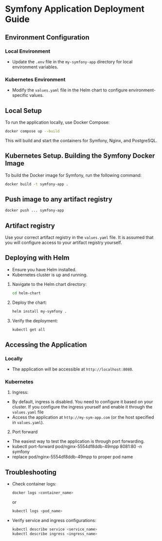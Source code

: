 # Symfony Application Deployment Guide

## Environment Configuration

### Local Environment
- Update the `.env` file in the `my-symfony-app` directory for local environment variables.

### Kubernetes Environment
- Modify the `values.yaml` file in the Helm chart to configure environment-specific values.

## Local Setup

To run the application locally, use Docker Compose:

```bash
docker compose up --build
```

This will build and start the containers for Symfony, Nginx, and PostgreSQL.

## Kubernetes Setup. Building the Symfony Docker Image

To build the Docker image for Symfony, run the following command:

```bash
docker build -t symfony-app .
```

## Push image to any artifact registry

```bash
docker push ... symfony-app
```

## Artifact registry
Use your correct artifact registry in the `values.yaml` file. It is assumed that you will configure access to your artifact registry yourself.

## Deploying with Helm
- Ensure you have Helm installed.
- Kubernetes cluster is up and running.

1. Navigate to the Helm chart directory:
   ```bash
   cd helm-chart
   ```

2. Deploy the chart:
   ```bash
   helm install my-symfony .
   ```

3. Verify the deployment:
   ```bash
   kubectl get all
   ```

## Accessing the Application
### Locally
- The application will be accessible at `http://localhost:8080`.

### Kubernetes
1. Ingress:
- By default, ingress is disabled. You need to configure it based on your cluster. If you configure the ingress yourself and enable it through the `values.yaml` file
- Access the application at `http://my-sym-app.com` (or the host specified in `values.yaml`).

2. Port forward
- The easiest way to test the application is through port forwarding.
- kubectl port-forward pod/nginx-5554df8ddb-49mpp 8081:80 -n symfony
- replace pod/nginx-5554df8ddb-49mpp to proper pod name

## Troubleshooting

- Check container logs:
  ```bash
  docker logs <container_name>
  ```
  or
  ```bash
  kubectl logs <pod_name>
  ```

- Verify service and ingress configurations:
  ```bash
  kubectl describe service <service_name>
  kubectl describe ingress <ingress_name>
  ```